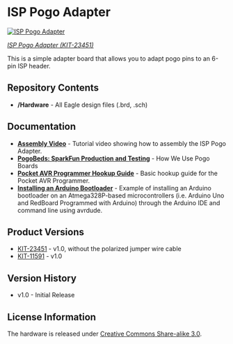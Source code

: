 ISP Pogo Adapter
================

[![ISP Pogo Adapter](https://cdn.sparkfun.com/r/455-455/assets/parts/2/3/7/5/6/233451-ISP-Pogo-Adapter-Reshoot-Feature.jpg)](https://www.sparkfun.com/products/23451)

_[ISP Pogo Adapter (KIT-23451)](https://www.sparkfun.com/products/23451)_

This is a simple adapter board that allows you to adapt pogo pins to an 6-pin ISP header. 

Repository Contents
-------------------
* **/Hardware** - All Eagle design files (.brd, .sch)

Documentation
--------------

* **[Assembly Video](https://youtu.be/aZCB-krwbAk?si=Pytt60uzcoHceXtl)** - Tutorial video showing how to assembly the ISP Pogo Adapter.
* **[PogoBeds: SparkFun Production and Testing](https://www.sparkfun.com/tutorials/138)** - How We Use Pogo Boards
* **[Pocket AVR Programmer Hookup Guide](https://learn.sparkfun.com/tutorials/pocket-avr-programmer-hookup-guide)** - Basic hookup guide for the Pocket AVR Programmer. 
* **[Installing an Arduino Bootloader](https://learn.sparkfun.com/tutorials/installing-an-arduino-bootloader)**  - Example of installing an Arduino bootloader on an Atmega328P-based microcontrollers (i.e. Arduino Uno and RedBoard Programmed with Arduino) through the Arduino IDE and command line using avrdude.

Product Versions
----------------
* [KIT-23451](https://www.sparkfun.com/products/23451) - v1.0, without the polarized jumper wire cable
* [KIT-11591](https://www.sparkfun.com/products/11591) - v1.0

Version History
---------------
* v1.0 - Initial Release

License Information
-------------------
The hardware is released under [Creative Commons Share-alike 3.0](http://creativecommons.org/licenses/by-sa/3.0/). 
